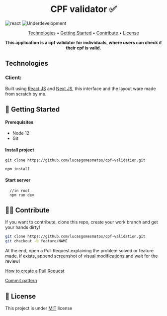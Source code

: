 <h1 align="center" style="font-weight: bold;">CPF validator ✅</h1>

![react](https://img.shields.io/badge/React-blue?style=flat&logo=react)
![Underdevelopment](https://img.shields.io/badge/NextJs-black?style=flat&logo=react)


<p align="center">
 <a href="#tech">Technologies</a> • 
 <a href="#started">Getting Started</a> • 
 <a href="#contribute">Contribute</a> •
 <a href="#license">License</a>
</p>

<p align="center">
<b>This application is a cpf validator for individuals, where users can check if their cpf is valid.</b>
</p>

<h2 id="tech">Technologies</h2>

### Client:
  Built using [React JS](https://react.dev/) and [Next JS](https://nextjs.org/), this interface and the layout ware made from scratch by me.


<h2 id="started">🚀 Getting Started</h2>

<h4> Prerequisites</h4>

- Node 12
- Git 

<h4>Install project</h4>

```
git clone https://github.com/lucasgomesmatos/cpf-validation.git

npm install
```


<h4>Start server</h4>

```
  //in root
  npm run dev
```

<h2 id="contribute">👩‍💻 Contribute</h2>

If you want to contribute, clone this repo, create your work branch and get your hands dirty!

```bash
git clone https://github.com/lucasgomesmatos/cpf-validation.git
git checkout -b feature/NAME
```

 At the end, open a Pull Request explaining the problem solved or feature made, if exists, append screenshot of visual modifications and wait for the review!

[How to create a Pull Request](https://www.atlassian.com/br/git/tutorials/making-a-pull-request)

[Commit pattern](https://gist.github.com/joshbuchea/6f47e86d2510bce28f8e7f42ae84c716)


<h2 id="license">📃 License</h2>

This project is under [MIT](./.github/LICENSE) license